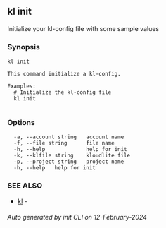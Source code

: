 ## kl init

Initialize your kl-config file with some sample values

### Synopsis

```
kl init

This command initialize a kl-config.

Examples:
  # Initialize the kl-config file
  kl init
	
```

### Options

```
  -a, --account string   account name
  -f, --file string      file name
  -h, --help             help for init
  -k, --klfile string    kloudlite file
  -p, --project string   project name
  -h, --help   help for init
```

### SEE ALSO

* [kl](kl.md)  - 

###### Auto generated by init CLI on 12-February-2024
